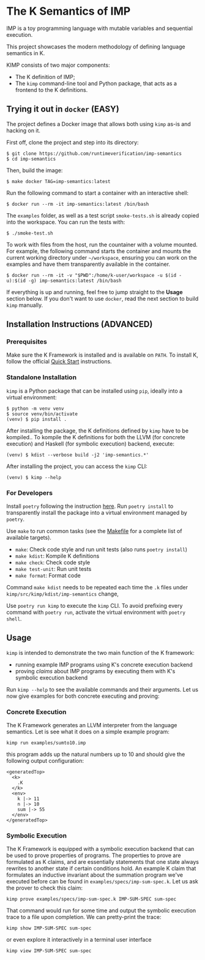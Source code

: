 # The K Semantics of IMP

IMP is a toy programming language with mutable variables and sequential execution.

This project showcases the modern methodology of defining language semantics in K.

KIMP consists of two major components:
* The K definition of IMP;
* The `kimp` command-line tool and Python package, that acts as a frontend to the K definitions.


## Trying it out in `docker` (EASY)

The project defines a Docker image that allows both using `kimp` as-is and hacking on it.

First off, clone the project and step into its directory:

```
$ git clone https://github.com/runtimeverification/imp-semantics
$ cd imp-semantics
```

Then, build the image:

```
$ make docker TAG=imp-semantics:latest
```

Run the following command to start a container with an interactive shell:

```
$ docker run --rm -it imp-semantics:latest /bin/bash
```

The `examples` folder, as well as a test script `smoke-tests.sh` is already copied into the workspace.
You can run the tests with:

```
$ ./smoke-test.sh
```

To work with files from the host, run the countainer with a volume mounted.
For example, the following command starts the container and mounts the current working directory under `~/workspace`, ensuring you can work on the examples and have them transparently available in the container.

```
$ docker run --rm -it -v "$PWD":/home/k-user/workspace -u $(id -u):$(id -g) imp-semantics:latest /bin/bash
```

If everything is up and running, feel free to jump straight to the **Usage** section below. If you don't want to use `docker`, read the next section to build `kimp` manually.


## Installation Instructions (ADVANCED)

### Prerequisites

Make sure the K Framework is installed and is available on `PATH`. To install K, follow the official [Quick Start](https://github.com/runtimeverification/k#quick-start) instructions.


### Standalone Installation

`kimp` is a Python package that can be installed using `pip`, ideally into a virtual environment:

```
$ python -m venv venv
$ source venv/bin/activate
(venv) $ pip install .
```

After installing the package, the K definitions defined by `kimp` have to be kompiled..
To kompile the K definitions for both the LLVM (for concrete execution) and Haskell (for symbolic execution) backend, execute:

```
(venv) $ kdist --verbose build -j2 'imp-semantics.*'
```

After installing the project, you can access the `kimp` CLI:

```
(venv) $ kimp --help
```


### For Developers

Install `poetry` following the instruction [here](https://python-poetry.org/docs/#installation).
Run `poetry install` to transparently install the package into a virtual environment managed by `poetry`.

Use `make` to run common tasks (see the [Makefile](Makefile) for a complete list of available targets).

* `make`: Check code style and run unit tests (also runs `poetry install`)
* `make kdist`: Kompile K definitions
* `make check`: Check code style
* `make test-unit`: Run unit tests
* `make format`: Format code

Command `make kdist` needs to be repeated each time the `.k` files under `kimp/src/kimp/kdist/imp-semantics` change,

Use `poetry run kimp` to execute the `kimp` CLI.
To avoid prefixing every command with `poetry run`, activate the virtual environment with `poetry shell`.


## Usage

`kimp` is intended to demonstrate the two main function of the K framework:
* running example IMP programs using K's concrete execution backend
* proving *claims* about IMP programs by executing them with K's symbolic execution backend

Run `kimp --help` to see the available commands and their arguments. Let us now give examples for both concrete executing and proving:


### Concrete Execution

The K Framework generates an LLVM interpreter from the language semantics. Let is see what it does on a simple example program:

```
kimp run examples/sumto10.imp
```

this program adds up the natural numbers up to 10 and should give the following output configuration:

```
<generatedTop>
  <k>
    .K
  </k>
  <env>
    k |-> 11
    n |-> 10
    sum |-> 55
  </env>
</generatedTop>
```


### Symbolic Execution

The K Framework is equipped with a symbolic execution backend that can be used to prove properties of programs. The properties to prove are formulated as K claims, and are essentially statements that one state always rewrites to another state if certain conditions hold. An example K claim that formulates an inductive invariant about the summation program we've executed before can be found in `examples/specs/imp-sum-spec.k`. Let us ask the prover to check this claim:

```
kimp prove examples/specs/imp-sum-spec.k IMP-SUM-SPEC sum-spec
```

That command would run for some time and output the symbolic execution trace to a file upon completion. We can pretty-print the trace:

```
kimp show IMP-SUM-SPEC sum-spec
```

or even explore it interactively in a terminal user interface

```
kimp view IMP-SUM-SPEC sum-spec
```
